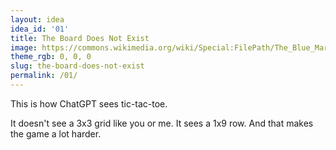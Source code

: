 ```yaml
---
layout: idea
idea_id: '01'
title: The Board Does Not Exist
image: https://commons.wikimedia.org/wiki/Special:FilePath/The_Blue_Marble.jpg
theme_rgb: 0, 0, 0
slug: the-board-does-not-exist
permalink: /01/
---
```


This is how ChatGPT sees tic-tac-toe.

<div class="ttt" aria-label="Scroll to morph a row into a 3×3 tic‑tac‑toe board.">
  <div class="ttt__frame">
    <div class="ttt__board" role="img" aria-label="Tic-tac-toe board; X top-left and bottom-right; O center-right.">
      <div class="ttt__cell is-x" aria-hidden="true"></div>
      <div class="ttt__cell" aria-hidden="true"></div>
      <div class="ttt__cell" aria-hidden="true"></div>
      <div class="ttt__cell" aria-hidden="true"></div>
      <div class="ttt__cell" aria-hidden="true"></div>
      <div class="ttt__cell is-o" aria-hidden="true"></div>
      <div class="ttt__cell is-x" aria-hidden="true"></div>
      <div class="ttt__cell" aria-hidden="true"></div>
      <div class="ttt__cell" aria-hidden="true"></div>
    </div>
  </div>
  <!-- Optional: adjust component sizing per-idea -->
  <style>
    /* Keep any overrides scoped to this instance */
    .ttt { --cell: 64px; }
  </style>
</div>

It doesn't see a 3x3 grid like you or me. It sees a 1x9 row. And that makes the game a lot harder.
